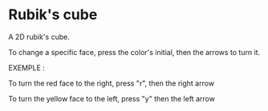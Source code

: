 # Rubik's cube

A 2D rubik's cube.

To change a specific face, press the color's initial, then the arrows to turn it.

EXEMPLE : 

To turn the red face to the right, press "r", then the right arrow

To turn the yellow face to the left, press "y" then the left arrow
